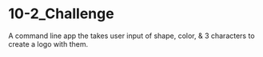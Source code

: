 # 10-2_Challenge
A command line app the takes user input of shape, color, &amp; 3 characters to create a logo with them.
